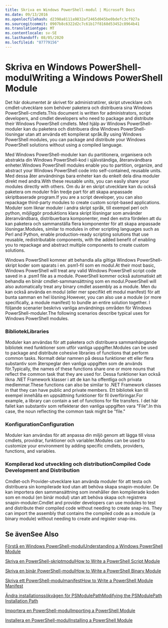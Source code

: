 ```yaml
---
title: Skriva en Windows PowerShell-modul | Microsoft Docs
ms.date: 09/13/2016
ms.openlocfilehash: d2398a8111a9832af2465d045be0bdefc3cf927a
ms.sourcegitcommit: 0907b8c6322d2c7c61b17f8168d53452c8964b41
ms.translationtype: MT
ms.contentlocale: sv-SE
ms.lasthandoff: 08/05/2020
ms.locfileid: "87779156"
---
```

# <a name="writing-a-windows-powershell-module"></a><span data-ttu-id="f87da-102">Skriva en Windows PowerShell-modul</span><span class="sxs-lookup"><span data-stu-id="f87da-102">Writing a Windows PowerShell Module</span></span>

<span data-ttu-id="f87da-103">Det här dokumentet är skrivet för administratörer, skript utvecklare och cmdlet-utvecklare som behöver paketera och distribuera sina Windows PowerShell-cmdlets.</span><span class="sxs-lookup"><span data-stu-id="f87da-103">This document is written for administrators, script developers, and cmdlet developers who need to package and distribute their Windows PowerShell cmdlets.</span></span> <span data-ttu-id="f87da-104">Med hjälp av Windows PowerShell-moduler kan du paketera och distribuera dina Windows PowerShell-lösningar utan att använda ett kompilerat språk.</span><span class="sxs-lookup"><span data-stu-id="f87da-104">By using Windows PowerShell modules, you can package and distribute your Windows PowerShell solutions without using a compiled language.</span></span>

<span data-ttu-id="f87da-105">Med Windows PowerShell-moduler kan du partitionera, organisera och abstrakta din Windows PowerShell-kod i självständiga, återanvändbara enheter.</span><span class="sxs-lookup"><span data-stu-id="f87da-105">Windows PowerShell modules enable you to partition, organize, and abstract your Windows PowerShell code into self-contained, reusable units.</span></span> <span data-ttu-id="f87da-106">Med dessa åter användnings bara enheter kan du enkelt dela dina moduler direkt med andra.</span><span class="sxs-lookup"><span data-stu-id="f87da-106">With these reusable units, you can easily share your modules directly with others.</span></span> <span data-ttu-id="f87da-107">Om du är en skript utvecklare kan du också paketera om moduler från tredje part för att skapa anpassade skriptbaserade program.</span><span class="sxs-lookup"><span data-stu-id="f87da-107">If you are a script developer, you can also repackage third-party modules to create custom script-based applications.</span></span> <span data-ttu-id="f87da-108">Moduler som liknar moduler i andra skript språk, till exempel perl och python, möjliggör produktions klara skript lösningar som använder återanvändbara, distribuerbara komponenter, med den extra fördelen att du kan paketera och sammanställa flera komponenter för att skapa anpassade lösningar.</span><span class="sxs-lookup"><span data-stu-id="f87da-108">Modules, similar to modules in other scripting languages such as Perl and Python, enable production-ready scripting solutions that use reusable, redistributable components, with the added benefit of enabling you to repackage and abstract multiple components to create custom solutions.</span></span>

<span data-ttu-id="f87da-109">Windows PowerShell kommer att behandla alla giltiga Windows PowerShell-skript koder som sparats i en. psm1-fil som en modul.</span><span class="sxs-lookup"><span data-stu-id="f87da-109">At their most basic, Windows PowerShell will treat any valid Windows PowerShell script code saved in a .psm1 file as a module.</span></span> <span data-ttu-id="f87da-110">PowerShell kommer också automatiskt att behandla en binär cmdlet-sammansättning som en modul.</span><span class="sxs-lookup"><span data-stu-id="f87da-110">PowerShell will also automatically treat any binary cmdlet assembly as a module.</span></span> <span data-ttu-id="f87da-111">Men du kan också använda en modul (eller mer specifikt ett modul manifest) för att bunta samman en hel lösning.</span><span class="sxs-lookup"><span data-stu-id="f87da-111">However, you can also use a module (or more specifically, a module manifest) to bundle an entire solution together.</span></span> <span data-ttu-id="f87da-112">I följande scenarier beskrivs vanliga användnings områden för Windows PowerShell-moduler.</span><span class="sxs-lookup"><span data-stu-id="f87da-112">The following scenarios describe typical uses for Windows PowerShell modules.</span></span>

### <a name="libraries"></a><span data-ttu-id="f87da-113">Bibliotek</span><span class="sxs-lookup"><span data-stu-id="f87da-113">Libraries</span></span>

<span data-ttu-id="f87da-114">Moduler kan användas för att paketera och distribuera sammanhängande bibliotek med funktioner som utför vanliga uppgifter.</span><span class="sxs-lookup"><span data-stu-id="f87da-114">Modules can be used to package and distribute cohesive libraries of functions that perform common tasks.</span></span> <span data-ttu-id="f87da-115">Normalt delar namnen på dessa funktioner ett eller flera substantiv som återspeglar den vanliga uppgiften som de används för.</span><span class="sxs-lookup"><span data-stu-id="f87da-115">Typically, the names of these functions share one or more nouns that reflect the common task that they are used for.</span></span> <span data-ttu-id="f87da-116">Dessa funktioner kan också likna .NET Framework klasser i att de kan ha offentliga och privata medlemmar.</span><span class="sxs-lookup"><span data-stu-id="f87da-116">These functions can also be similar to .NET Framework classes in that they can have public and private members.</span></span> <span data-ttu-id="f87da-117">Ett bibliotek kan till exempel innehålla en uppsättning funktioner för fil överföringar.</span><span class="sxs-lookup"><span data-stu-id="f87da-117">For example, a library can contain a set of functions for file transfers.</span></span> <span data-ttu-id="f87da-118">I det här fallet kan substantiv som reflekterar den vanliga uppgiften vara "File".</span><span class="sxs-lookup"><span data-stu-id="f87da-118">In this case, the noun reflecting the common task might be "file."</span></span>

### <a name="configuration"></a><span data-ttu-id="f87da-119">Konfiguration</span><span class="sxs-lookup"><span data-stu-id="f87da-119">Configuration</span></span>

<span data-ttu-id="f87da-120">Moduler kan användas för att anpassa din miljö genom att lägga till vissa cmdlets, providrar, funktioner och variabler.</span><span class="sxs-lookup"><span data-stu-id="f87da-120">Modules can be used to customize your environment by adding specific cmdlets, providers, functions, and variables.</span></span>

### <a name="compiled-code-development-and-distribution"></a><span data-ttu-id="f87da-121">Kompilerad kod utveckling och distribution</span><span class="sxs-lookup"><span data-stu-id="f87da-121">Compiled Code Development and Distribution</span></span>

<span data-ttu-id="f87da-122">Cmdlet-och Provider-utvecklare kan använda moduler för att testa och distribuera sin kompilerade kod utan att behöva skapa snapin-moduler. De kan importera den sammansättning som innehåller den kompilerade koden som en modul (en binär modul) utan att behöva skapa och registrera snapin-moduler.</span><span class="sxs-lookup"><span data-stu-id="f87da-122">Cmdlet and provider developers can use modules to test and distribute their compiled code without needing to create snap-ins. They can import the assembly that contains the compiled code as a module (a binary module) without needing to create and register snap-ins.</span></span>

## <a name="see-also"></a><span data-ttu-id="f87da-123">Se även</span><span class="sxs-lookup"><span data-stu-id="f87da-123">See Also</span></span>

[<span data-ttu-id="f87da-124">Förstå en Windows PowerShell-modul</span><span class="sxs-lookup"><span data-stu-id="f87da-124">Understanding a Windows PowerShell Module</span></span>](./understanding-a-windows-powershell-module.md)

[<span data-ttu-id="f87da-125">Skriva en PowerShell-skriptmodul</span><span class="sxs-lookup"><span data-stu-id="f87da-125">How to Write a PowerShell Script Module</span></span>](./how-to-write-a-powershell-script-module.md)

[<span data-ttu-id="f87da-126">Skriva en binär PowerShell-modul</span><span class="sxs-lookup"><span data-stu-id="f87da-126">How to Write a PowerShell Binary Module</span></span>](./how-to-write-a-powershell-binary-module.md)

[<span data-ttu-id="f87da-127">Skriva ett PowerShell-modulmanifest</span><span class="sxs-lookup"><span data-stu-id="f87da-127">How to Write a PowerShell Module Manifest</span></span>](how-to-write-a-powershell-module-manifest.md)

[<span data-ttu-id="f87da-128">Ändra installationssökvägen för PSModulePath</span><span class="sxs-lookup"><span data-stu-id="f87da-128">Modifying the PSModulePath Installation Path</span></span>](./modifying-the-psmodulepath-installation-path.md)

[<span data-ttu-id="f87da-129">Importera en PowerShell-modul</span><span class="sxs-lookup"><span data-stu-id="f87da-129">Importing a PowerShell Module</span></span>](./importing-a-powershell-module.md)

[<span data-ttu-id="f87da-130">Installera en PowerShell-modul</span><span class="sxs-lookup"><span data-stu-id="f87da-130">Installing a PowerShell Module</span></span>](./installing-a-powershell-module.md)
